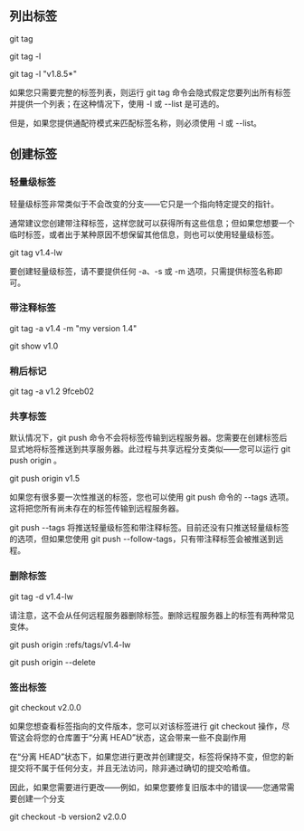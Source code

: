 ## 列出标签

git tag

git tag -l

git tag -l "v1.8.5*"

如果您只需要完整的标签列表，则运行 git tag 命令会隐式假定您要列出所有标签并提供一个列表；在这种情况下，使用 -l 或 --list 是可选的。

但是，如果您提供通配符模式来匹配标签名称，则必须使用 -l 或 --list。

## 创建标签

### 轻量级标签

轻量级标签非常类似于不会改变的分支——它只是一个指向特定提交的指针。

通常建议您创建带注释标签，这样您就可以获得所有这些信息；但如果您想要一个临时标签，或者出于某种原因不想保留其他信息，则也可以使用轻量级标签。

git tag v1.4-lw

要创建轻量级标签，请不要提供任何 -a、-s 或 -m 选项，只需提供标签名称即可。

### 带注释标签

git tag -a v1.4 -m "my version 1.4"

git show v1.0


### 稍后标记

git tag -a v1.2 9fceb02

### 共享标签

默认情况下，git push 命令不会将标签传输到远程服务器。您需要在创建标签后显式地将标签推送到共享服务器。此过程与共享远程分支类似——您可以运行 git push origin 。

git push origin v1.5

如果您有很多要一次性推送的标签，您也可以使用 git push 命令的 --tags 选项。这将把您所有尚未存在的标签传输到远程服务器。

git push --tags 将推送轻量级标签和带注释标签。目前还没有只推送轻量级标签的选项，但如果您使用 git push  --follow-tags，只有带注释标签会被推送到远程。

### 删除标签

git tag -d v1.4-lw

请注意，这不会从任何远程服务器删除标签。删除远程服务器上的标签有两种常见变体。

git push origin :refs/tags/v1.4-lw

git push origin --delete <tagname>

### 签出标签

git checkout v2.0.0

如果您想查看标签指向的文件版本，您可以对该标签进行 git checkout 操作，尽管这会将您的仓库置于“分离 HEAD”状态，这会带来一些不良副作用

在“分离 HEAD”状态下，如果您进行更改并创建提交，标签将保持不变，但您的新提交将不属于任何分支，并且无法访问，除非通过确切的提交哈希值。

因此，如果您需要进行更改——例如，如果您要修复旧版本中的错误——您通常需要创建一个分支

git checkout -b version2 v2.0.0

